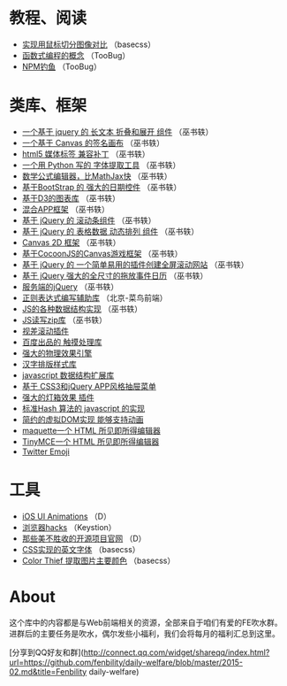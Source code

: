# 教程、阅读

- [实现用鼠标切分图像对比](http://codyhouse.co/gem/css-jquery-image-comparison-slider) （basecss）
- [函数式编程的概念](http://www.zhihu.com/question/28292740) （TooBug）
- [NPM钓鱼](http://www.cnblogs.com/index-html/p/npm_package_phishing.html) （TooBug）

# 类库、框架

- [一个基于 jquery 的 长文本 折叠和展开 组件](https://github.com/jedfoster/Readmore.js) （巫书轶）
- [一个基于 Canvas 的签名画布](https://github.com/szimek/signature_pad)  （巫书轶）
- [html5 媒体标签 兼容补丁](https://github.com/johndyer/mediaelement) （巫书轶）
- [一个用 Python 写的 字体提取工具](https://github.com/fockerlee/domywebfont) （巫书轶）
- [数学公式编辑器，比MathJax快](https://github.com/Khan/KaTeX) （巫书轶）
- [基于BootStrap 的 强大的日期控件](https://github.com/Eonasdan/bootstrap-datetimepicker) （巫书轶）
- [基于D3的图表库](https://github.com/masayuki0812/c3) （巫书轶）
- [混合APP框架](https://github.com/driftyco/ionic) （巫书轶）
- [基于 jQuery 的 滚动条组件](https://github.com/jamesflorentino/nanoScrollerJS) （巫书轶）
- [基于 jQuery 的 表格数据 动态排列 组件](https://github.com/Mottie/tablesorter) （巫书轶）
- [Canvas 2D 框架](https://github.com/konvajs/konva) （巫书轶）
- [基于CocoonJS的Canvas游戏框架](https://github.com/gamelab/kiwi.js) （巫书轶）
- [基于 jQuery 的 一个简单易用的插件创建全屏滚动网站](https://github.com/alvarotrigo/fullPage.js) （巫书轶）
- [基于 jQuery 强大的全尺寸的拖放事件日历](https://github.com/arshaw/fullcalendar) （巫书轶）
- [服务端的jQuery](https://github.com/cheeriojs/cheerio) （巫书轶）
- [正则表达式编写辅助库](https://github.com/VerbalExpressions/JSVerbalExpressions) （北京-菜鸟前端）
- [JS的各种数据结构实现](https://github.com/mauriciosantos/Buckets-JS) （巫书轶）
- [JS读写zip库](https://github.com/Stuk/jszip) （巫书轶）
- [视差滚动插件](https://github.com/hahnzhu/parallax.js)
- [百度出品的 触摸处理库](https://github.com/Clouda-team/touch.code.baidu.com)
- [强大的物理效果引擎](https://github.com/wellcaffeinated/PhysicsJS)
- [汉字排版样式库](https://github.com/ethantw/Han)
- [javascript 数据结构扩展库](https://github.com/mauriciosantos/Buckets-JS)
- [基于 CSS3和jQuery APP风格抽屉菜单](https://github.com/blivesta/drawer)
- [强大的灯箱效果 插件](https://github.com/terrymun/Fluidbox)
- [标准Hash 算法的 javascript 的实现](https://github.com/Caligatio/jsSHA)
- [简约的虚拟DOM实现 能够支持动画](https://github.com/johan-gorter/maquette)
- [maquette一个 HTML 所见即所得编辑器](https://github.com/johan-gorter/maquette)
- [TinyMCE一个 HTML 所见即所得编辑器](https://github.com/tinymce/tinymce)
- [Twitter Emoji](https://github.com/twitter/twemoji)

# 工具

- [iOS UI Animations](http://capptivate.co/) （D）
- [浏览器hacks](http://browserhacks.com/) （Keystion）
- [那些美不胜收的开源项目官网](http://beautifulopen.com/) （D）
- [CSS实现的英文字体](http://yusugomori.com/projects/css-sans/fonts) （basecss）
- [Color Thief 提取图片主要颜色](https://github.com/lokesh/color-thief/) （basecss）


# About

这个库中的内容都是与Web前端相关的资源，全部来自于咱们有爱的FE吹水群。进群后的主要任务是吹水，偶尔发些小福利，我们会将每月的福利汇总到这里。

[分享到QQ好友和群](http://connect.qq.com/widget/shareqq/index.html?url=https://github.com/fenbility/daily-welfare/blob/master/2015-02.md&title=Fenbility daily-welfare)


